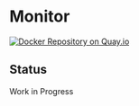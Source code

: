 # Monitor

[![Docker Repository on Quay.io](https://quay.io/repository/panubo/monitor/status "Docker Repository on Quay.io")](https://quay.io/repository/panubo/monitor)

## Status

Work in Progress
